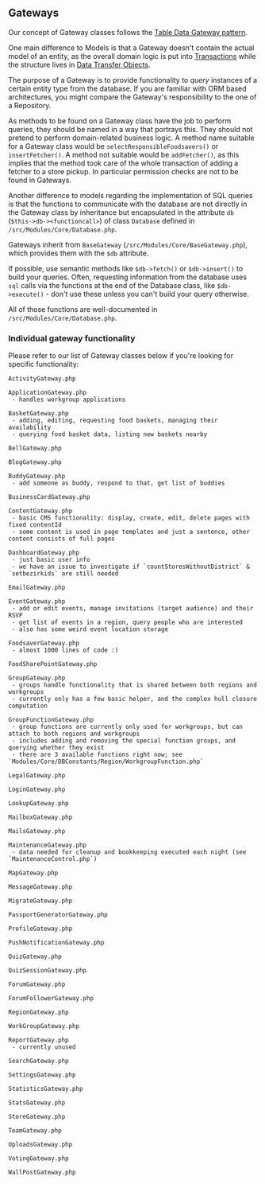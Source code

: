 ## Gateways

Our concept of Gateway classes follows the [Table Data Gateway pattern](https://www.martinfowler.com/eaaCatalog/tableDataGateway.html).

One main difference to Models is that a Gateway doesn't contain the actual model of an entity, as the overall
domain logic is put into [Transactions](#transaction-classes) while the structure lives in [Data Transfer Objects](#data-transfer-objects).

The purpose of a Gateway is to provide functionality to *query* instances of a certain entity type from the database. If
you are familiar with ORM based architectures, you might compare the Gateway's responsibility to the one of a
Repository.

As methods to be found on a Gateway class have the job to perform queries, they should be named in a way that
portrays this. They should not pretend to perform domain-related business logic. A method name suitable for a
Gateway class would be `selectResponsibleFoodsavers()` or `insertFetcher()`. A method not suitable would be
`addFetcher()`, as this implies that the method took care of the whole transaction of adding a fetcher to a store
pickup.
In particular permission checks are not to be found in Gateways.

Another difference to models regarding the implementation of SQL queries is that the functions to communicate with the
database are not directly in the Gateway class by inheritance but encapsulated in the attribute
`db` (`$this->db-><functioncall>`) of class `Database` defined in `/src/Modules/Core/Database.php`.

Gateways inherit from `BaseGateway` (`/src/Modules/Core/BaseGateway.php`), which provides them with the `$db` attribute.

If possible, use semantic methods like `$db->fetch()` or `$db->insert()` to build your queries.
Often, requesting information from the database uses `sql` calls via the functions at the end of the Database class, like
`$db->execute()` - don't use these unless you can't build your query otherwise.

All of those functions are well-documented in `/src/Modules/Core/Database.php`.

### Individual gateway functionality

Please refer to our list of Gateway classes below if you're looking for specific functionality:

```
ActivityGateway.php

ApplicationGateway.php
 - handles workgroup applications

BasketGateway.php
 - adding, editing, requesting food baskets, managing their availability
 - querying food basket data, listing new baskets nearby

BellGateway.php

BlogGateway.php

BuddyGateway.php
 - add someone as buddy, respond to that, get list of buddies

BusinessCardGateway.php

ContentGateway.php
 - basic CMS functionality: display, create, edit, delete pages with fixed contentId
 - some content is used in page templates and just a sentence, other content consists of full pages

DashboardGateway.php
 - just basic user info
 - we have an issue to investigate if `countStoresWithoutDistrict` & `setbezirkids` are still needed

EmailGateway.php

EventGateway.php
 - add or edit events, manage invitations (target audience) and their RSVP
 - get list of events in a region, query people who are interested
 - also has some weird event location storage

FoodsaverGateway.php
 - almost 1000 lines of code :)

FoodSharePointGateway.php

GroupGateway.php
 - groups handle functionality that is shared between both regions and workgroups
 - currently only has a few basic helper, and the complex hull closure computation

GroupFunctionGateway.php
 - group functions are currently only used for workgroups, but can attach to both regions and workgroups
 - includes adding and removing the special function groups, and querying whether they exist
 - there are 3 available functions right now; see `Modules/Core/DBConstants/Region/WorkgroupFunction.php`

LegalGateway.php

LoginGateway.php

LookupGateway.php

MailboxGateway.php

MailsGateway.php

MaintenanceGateway.php
 - data needed for cleanup and bookkeeping executed each night (see `MaintenanceControl.php`)

MapGateway.php

MessageGateway.php

MigrateGateway.php

PassportGeneratorGateway.php

ProfileGateway.php

PushNotificationGateway.php

QuizGateway.php

QuizSessionGateway.php

ForumGateway.php

ForumFollowerGateway.php

RegionGateway.php

WorkGroupGateway.php

ReportGateway.php
 - currently unused

SearchGateway.php

SettingsGateway.php

StatisticsGateway.php

StatsGateway.php

StoreGateway.php

TeamGateway.php

UploadsGateway.php

VotingGateway.php

WallPostGateway.php
```
